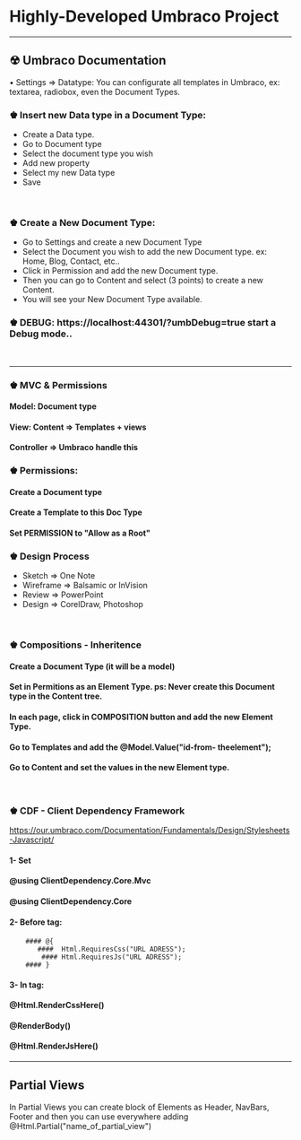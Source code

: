 # Highly-Developed Umbraco Project
<hr>

## &#9762; Umbraco Documentation

• Settings  => Datatype: You can configurate all templates in Umbraco, ex: textarea, radiobox, even the Document Types.

### &#9818; Insert new Data type in a Document Type:
<ul>
  <li>Create a Data type.</li>
  <li>Go to Document type</li>
  <li>Select the document type you wish</li>
  <li>Add new property</li>
  <li>Select my new Data type</li>
  <li>Save</li>
</ul>
<br>

### &#9818; Create a New Document Type:

<ul>
  <li>Go to Settings and create a new Document Type</li>
  <li>Select the Document you wish to add the new Document type. ex: Home, Blog, Contact, etc..</li>
  <li>Click in Permission and add the new Document type.</li>
  <li>Then you can go to Content and select (3 points) to create a new Content.</li>
  <li>You will see your New Document Type available.</li>
</ul>

### &#9818; DEBUG: https://localhost:44301/?umbDebug=true   start a Debug mode..
<br/>

<hr>

### &#9818; MVC & Permissions

#### Model:   Document type
#### View:  Content => Templates + views
#### Controller => Umbraco handle this


### &#9818; Permissions:

#### Create a Document type
#### Create a Template to this Doc Type
#### Set PERMISSION to "Allow as a Root" 


### &#9818; Design Process

<ul>
  <li>Sketch => One Note</li>
  <li>Wireframe => Balsamic or InVision</li>
  <li>Review => PowerPoint</li>
  <li>Design => CorelDraw, Photoshop</li>
</ul>
<br>


### &#9818; Compositions - Inheritence

#### Create a Document Type (it will be a model)
#### Set in Permitions as an Element Type.  ps: Never create this Document type in the Content tree.
#### In each page, click in COMPOSITION button and add the new Element Type.
#### Go to Templates and add the @Model.Value("id-from- theelement");
#### Go to Content and set the values in the new Element type.
<br>

### &#9818; CDF - Client Dependency Framework

https://our.umbraco.com/Documentation/Fundamentals/Design/Stylesheets-Javascript/

#### 1- Set
#### @using ClientDependency.Core.Mvc
#### @using ClientDependency.Core

#### 2- Before <html> tag:
#### <!-- Third  libraries (Bootstrap, Fontawesome, JQuery, etc.. -->
        #### @{
           ####  Html.RequiresCss("URL ADRESS");
            #### Html.RequiresJs("URL ADRESS");
        #### }

#### 3- In <Body> tag:

#### @Html.RenderCssHere()

#### @RenderBody()

#### @Html.RenderJsHere()

<hr>

## Partial Views

  <p>In Partial Views you can create block of Elements as Header, NavBars, Footer and then you can use everywhere adding @Html.Partial("name_of_partial_view")</p>



